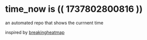 # time_now is (( 1737802800816 ))

an automated repo that shows the currnent time

inspired by [breakingheatmap](https://github.com/breakingheatmap/breakingheatmap)